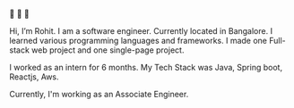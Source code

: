 👋 👋 👋 

Hi, I’m Rohit. I am a software engineer. Currently located in Bangalore.
I learned various programming languages and frameworks. I made one Full-stack web project and one single-page project.

I worked as an intern for 6 months. My Tech Stack was Java, Spring boot, Reactjs, Aws.

Currently, I'm working as an Associate Engineer.

<!---
rohitsa321/rohitsa321 is a ✨ special ✨ repository because its `README.md` (this file) appears on your GitHub profile.
You can click the Preview link to take a look at your changes.
--->

